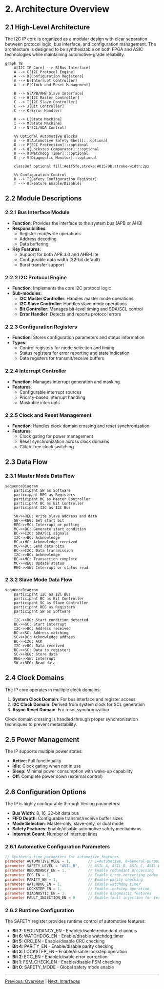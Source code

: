 # 2. Architecture Overview

## 2.1 High-Level Architecture

The I2C IP core is organized as a modular design with clear separation between protocol logic, bus interface, and configuration management. The architecture is designed to be synthesizable on both FPGA and ASIC technologies while maintaining automotive-grade reliability.

```mermaid
graph TB
    A[I2C IP Core] --> B[Bus Interface]
    A --> C[I2C Protocol Engine]
    A --> D[Configuration Registers]
    A --> E[Interrupt Controller]
    A --> F[Clock and Reset Management]

    B --> G[APB/AHB Slave Interface]
    C --> H[I2C Master Controller]
    C --> I[I2C Slave Controller]
    C --> J[Bit Controller]
    C --> K[Error Handler]

    H --> L[State Machine]
    I --> M[State Machine]
    J --> N[SCL/SDA Control]

    %% Optional Automotive Blocks
    A --> O[Automotive Safety Shell]:::optional
    O --> P[ECC Protection]:::optional
    O --> Q[Lockstep Comparator]:::optional
    O --> R[Watchdog Timer]:::optional
    O --> S[Diagnostic Monitor]:::optional

    classDef optional fill:#e1f5fe,stroke:#01579b,stroke-width:2px

    %% Configuration Control
    D --> T[Safety Configuration Register]
    T --> U[Feature Enable/Disable]
```

## 2.2 Module Descriptions

### 2.2.1 Bus Interface Module
- **Function**: Provides the interface to the system bus (APB or AHB)
- **Responsibilities**:
  - Register read/write operations
  - Address decoding
  - Data buffering
- **Key Features**:
  - Support for both APB 3.0 and AHB-Lite
  - Configurable data width (32-bit default)
  - Burst transfer support

### 2.2.2 I2C Protocol Engine
- **Function**: Implements the core I2C protocol logic
- **Sub-modules**:
  - **I2C Master Controller**: Handles master mode operations
  - **I2C Slave Controller**: Handles slave mode operations
  - **Bit Controller**: Manages bit-level timing and SDA/SCL control
  - **Error Handler**: Detects and reports protocol errors

### 2.2.3 Configuration Registers
- **Function**: Stores configuration parameters and status information
- **Types**:
  - Control registers for mode selection and timing
  - Status registers for error reporting and state indication
  - Data registers for transmit/receive buffers

### 2.2.4 Interrupt Controller
- **Function**: Manages interrupt generation and masking
- **Features**:
  - Configurable interrupt sources
  - Priority-based interrupt handling
  - Maskable interrupts

### 2.2.5 Clock and Reset Management
- **Function**: Handles clock domain crossing and reset synchronization
- **Features**:
  - Clock gating for power management
  - Reset synchronization across clock domains
  - Glitch-free clock switching

## 2.3 Data Flow

### 2.3.1 Master Mode Data Flow

```mermaid
sequenceDiagram
    participant SW as Software
    participant REG as Registers
    participant MC as Master Controller
    participant BC as Bit Controller
    participant I2C as I2C Bus

    SW->>REG: Write slave address and data
    SW->>REG: Set start bit
    REG->>MC: Interrupt or polling
    MC->>BC: Generate start condition
    BC->>I2C: SDA/SCL signals
    I2C->>BC: Acknowledge
    BC->>MC: Acknowledge received
    MC->>BC: Send data bits
    BC->>I2C: Data transmission
    I2C->>BC: Acknowledge
    BC->>MC: Transaction complete
    MC->>REG: Update status
    REG->>SW: Interrupt or status read
```

### 2.3.2 Slave Mode Data Flow

```mermaid
sequenceDiagram
    participant I2C as I2C Bus
    participant BC as Bit Controller
    participant SC as Slave Controller
    participant REG as Registers
    participant SW as Software

    I2C->>BC: Start condition detected
    BC->>SC: Start interrupt
    I2C->>BC: Address received
    BC->>SC: Address matching
    SC->>BC: Acknowledge address
    BC->>I2C: ACK
    I2C->>BC: Data received
    BC->>SC: Data to registers
    SC->>REG: Store data
    REG->>SW: Interrupt
    SW->>REG: Read data
```

## 2.4 Clock Domains

The IP core operates in multiple clock domains:

1. **System Clock Domain**: For bus interface and register access
2. **I2C Clock Domain**: Derived from system clock for SCL generation
3. **Async Reset Domain**: For reset synchronization

Clock domain crossing is handled through proper synchronization techniques to prevent metastability.

## 2.5 Power Management

The IP supports multiple power states:

- **Active**: Full functionality
- **Idle**: Clock gating when not in use
- **Sleep**: Minimal power consumption with wake-up capability
- **Off**: Complete power down (external control)

## 2.6 Configuration Options

The IP is highly configurable through Verilog parameters:

- **Bus Width**: 8, 16, 32-bit data bus
- **FIFO Depth**: Configurable transmit/receive buffer sizes
- **Mode Selection**: Master-only, slave-only, or dual mode
- **Safety Features**: Enable/disable automotive safety mechanisms
- **Interrupt Count**: Number of interrupt lines

### 2.6.1 Automotive Configuration Parameters

```verilog
// Synthesis-time parameters for automotive features
parameter AUTOMOTIVE_MODE = 1,        // 1=Automotive, 0=General-purpose
parameter SAFETY_LEVEL = "ASIL_B",    // ASIL_A, ASIL_B, ASIL_C, ASIL_D
parameter REDUNDANCY_EN = 1,          // Enable redundant processing
parameter ECC_EN = 1,                 // Enable error-correcting codes
parameter PARITY_EN = 1,              // Enable parity checking
parameter WATCHDOG_EN = 1,            // Enable watchdog timer
parameter LOCKSTEP_EN = 1,            // Enable lockstep operation
parameter DIAGNOSTIC_EN = 1,          // Enable diagnostic features
parameter FAULT_INJECTION_EN = 0      // Enable fault injection for testing
```

### 2.6.2 Runtime Configuration

The SAFETY register provides runtime control of automotive features:

- **Bit 7**: REDUNDANCY_EN - Enable/disable redundant channels
- **Bit 6**: WATCHDOG_EN - Enable/disable watchdog timer
- **Bit 5**: CRC_EN - Enable/disable CRC checking
- **Bit 4**: PARITY_EN - Enable/disable parity checking
- **Bit 3**: LOCKSTEP_EN - Enable/disable lockstep operation
- **Bit 2**: ECC_EN - Enable/disable error correction
- **Bit 1**: FSM_CHECK_EN - Enable/disable FSM checking
- **Bit 0**: SAFETY_MODE - Global safety mode enable

---

[Previous: Overview](./overview.md) | [Next: Interfaces](./interfaces.md)